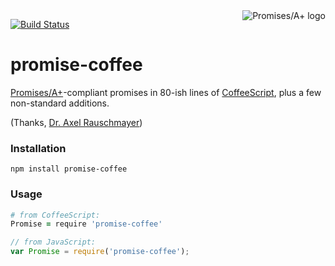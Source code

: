 <a href="https://github.com/promises-aplus/promises-tests">
  <img src="https://promisesaplus.com/assets/logo-small.png"
    align="right" alt="Promises/A+ logo" />
</a>

[![Build Status](https://travis-ci.org/diogocampos/promise-coffee.svg?branch=master)](https://travis-ci.org/diogocampos/promise-coffee)

# promise-coffee

[Promises/A+][aplus]-compliant promises in 80-ish lines of
[CoffeeScript][coffee], plus a few non-standard additions.

(Thanks, [Dr. Axel Rauschmayer][dr-axel])

[aplus]: https://promisesaplus.com
[coffee]: http://coffeescript.org
[dr-axel]: http://www.2ality.com/2014/10/es6-promises-api.html

### Installation

```
npm install promise-coffee
```

### Usage

```coffeescript
# from CoffeeScript:
Promise = require 'promise-coffee'
```

```javascript
// from JavaScript:
var Promise = require('promise-coffee');
```
